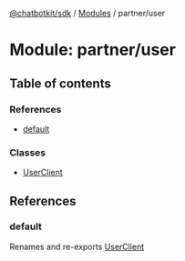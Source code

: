 [@chatbotkit/sdk](../README.md) / [Modules](../modules.md) / partner/user

# Module: partner/user

## Table of contents

### References

- [default](partner_user.md#default)

### Classes

- [UserClient](../classes/partner_user.UserClient.md)

## References

### default

Renames and re-exports [UserClient](../classes/partner_user.UserClient.md)
